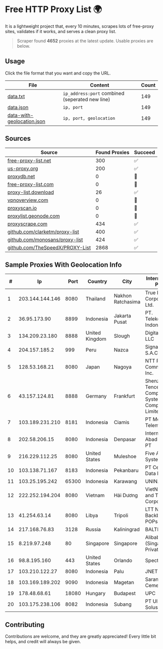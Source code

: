
# Free HTTP Proxy List 🌍

It is a lightweight project that, every 10 minutes, scrapes lots of free-proxy sites, validates if it works, and serves a clean proxy list.


> Scraper found **4652** proxies at the latest update. Usable proxies are below.

## Usage

Click the file format that you want and copy the URL.


|File|Content|Count|
|----|-------|-----|
|[data.txt](https://raw.githubusercontent.com/themiralay/Proxy-List-World/master/data.txt)|`ip_address:port` combined (seperated new line)|149|
|[data.json](https://raw.githubusercontent.com/themiralay/Proxy-List-World/master/data.json)|`ip, port`|149|
|[data-with-geolocation.json](https://raw.githubusercontent.com/themiralay/Proxy-List-World/master/data-with-geolocation.json)|`ip, port, geolocation`|149|

## Sources

|Source|Found Proxies|Succeed|
|------|-------------|-------|
|[free-proxy-list.net](https://free-proxy-list.net)|300|✅|
|[us-proxy.org](https://www.us-proxy.org)|200|✅|
|[proxydb.net](http://proxydb.net)|0|🚫|
|[free-proxy-list.com](https://free-proxy-list.com/?page=&port=&type%5B%5D=http&type%5B%5D=https&up_time=0&search=Search)|0|🚫|
|[proxy-list.download](https://www.proxy-list.download/HTTP)|26|✅|
|[vpnoverview.com](https://vpnoverview.com/privacy/anonymous-browsing/free-proxy-servers)|0|🚫|
|[proxyscan.io](https://www.proxyscan.io)|0|🚫|
|[proxylist.geonode.com](https://proxylist.geonode.com/api/proxy-list?limit=300&page=1&sort_by=lastChecked&sort_type=desc&protocols=http,https)|0|🚫|
|[proxyscrape.com](https://api.proxyscrape.com/v2/?request=displayproxies&protocol=http&timeout=10000&country=all&ssl=all&anonymity=all)|434|✅|
|[github.com/clarketm/proxy-list](https://raw.githubusercontent.com/clarketm/proxy-list/master/proxy-list-raw.txt)|400|✅|
|[github.com/monosans/proxy-list](https://raw.githubusercontent.com/monosans/proxy-list/main/proxies/http.txt)|424|✅|
|[github.com/TheSpeedX/PROXY-List](https://raw.githubusercontent.com/TheSpeedX/PROXY-List/master/http.txt)|2868|✅|


## Sample Proxies With Geolocation Info

|#|Ip|Port|Country|City|Internet Service Provider|
|-|--|----|-------|----|-------------------------|
|1|203.144.144.146|8080|Thailand|Nakhon Ratchasima|True Internet Corporation CO. Ltd.|
|2|36.95.173.90|8899|Indonesia|Jakarta Pusat|PT. Telekomunikasi Indonesia|
|3|134.209.23.180|8888|United Kingdom|Slough|DigitalOcean, LLC|
|4|204.157.185.2|999|Peru|Nazca|Signal Peru S.A.C|
|5|128.53.168.21|8080|Japan|Nagoya|NTT PC Communications, Inc.|
|6|43.157.124.81|8888|Germany|Frankfurt|Shenzhen Tencent Computer Systems Company Limited|
|7|103.189.231.210|8181|Indonesia|Ciamis|PT Media Access Telematika|
|8|202.58.206.15|8080|Indonesia|Denpasar|Internet Madju Abad Millenindo, PT|
|9|216.229.112.25|8080|United States|Muleshoe|Five Area Systems, LLC|
|10|103.138.71.167|8183|Indonesia|Pekanbaru|PT Centronet Data Indonesia|
|11|103.25.195.242|65300|Indonesia|Karawang|UNINA|
|12|222.252.194.204|8080|Vietnam|Hải Dương|VietNam Post and Telecom Corporation|
|13|41.254.63.14|8080|Libya|Tripoli|LTT Network Backbone and POPs|
|14|217.168.76.83|3128|Russia|Kaliningrad|BALTNET|
|15|8.219.97.248|80|Singapore|Singapore|Alibaba Cloud (Singapore) Private Limited|
|16|98.8.195.160|443|United States|Orlando|Spectrum|
|17|103.210.122.27|8080|Indonesia|Palu|JNETWORK|
|18|103.169.189.202|9090|Indonesia|Magetan|Sarana Media Cemerlang|
|19|178.48.68.61|18080|Hungary|Budapest|UPC|
|20|103.175.238.106|8082|Indonesia|Subang|PT Uliz Netmedia Solusindo|



## Contributing

Contributions are welcome, and they are greatly appreciated! Every
little bit helps, and credit will always be given.

